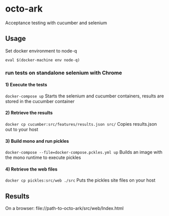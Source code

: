 # octo-ark
Acceptance testing with cucumber and selenium 

## Usage

Set docker environment to node-q

`eval $(docker-machine env node-q)`

### run tests on standalone selenium with Chrome

#### 1) Execute the tests

`docker-compose up` Starts the selenium and cucumber containers, results are stored in the cucumber container

#### 2) Retrieve the results

`docker cp cucumber:src/features/results.json src/` Copies results.json out to your host

#### 3) Build mono and run pickles

`docker-compose --file=docker-compose.pckles.yml up` Builds an image with the mono runtime to execute pickles

#### 4) Retrieve the web files

`docker cp pickles:src/web ./src` Puts the pickles site files on your host

## Results

On a browser: file://path-to-octo-ark/src/web/Index.html
